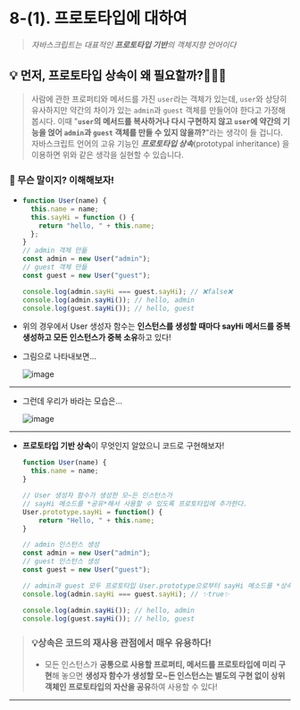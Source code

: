 # 8-(1). 프로토타입에 대하여

> *자바스크립트는 대표적인 **프로토타입 기반**의 객체지향 언어이다*



## 💡 먼저, 프로토타입 상속이 왜 필요할까?🤷🏻‍♀️

>  사람에 관한 프로퍼티와 메서드를 가진 `user`라는 객체가 있는데, `user`와 상당히 유사하지만 약간의 차이가 있는 `admin`과 `guest` 객체를 만들어야 한다고 가정해 봅시다. 이때 "**`user`의 메서드를 복사하거나 다시 구현하지 않고 `user`에 약간의 기능을 얹어 `admin`과 `guest` 객체를 만들 수 있지 않을까?**"라는 생각이 들 겁니다. 자바스크립트 언어의 고유 기능인 ***프로토타입 상속***(prototypal inheritance) 을 이용하면 위와 같은 생각을 실현할 수 있습니다.

### 🤔 무슨 말이지? 이해해보자!

- ```js
  function User(name) {
    this.name = name;
    this.sayHi = function () {
      return "hello, " + this.name;
    };
  }
  // admin 객체 만듦
  const admin = new User("admin");
  // guest 객체 만듦
  const guest = new User("guest");
  
  console.log(admin.sayHi === guest.sayHi); // ❌false❌
  console.log(admin.sayHi()); // hello, admin
  console.log(guest.sayHi()); // hello, guest
  ```

- 위의 경우에서 User 생성자 함수는 **인스턴스를 생성할 때마다 sayHi 메서드를 중복 생성하고 모든 인스턴스가 중복 소유**하고 있다!

- 그림으로 나타내보면...
 
  ![image](https://user-images.githubusercontent.com/67737432/127733019-caed9fb7-e9d4-4742-a534-bad90ad543a4.png)

---

- 그런데 우리가 바라는 모습은...

  ![image](https://user-images.githubusercontent.com/67737432/127733095-6b1389c2-2db9-46b5-94d5-e6c11cb6ed8f.png)


---

- **프로토타입 기반 상속**이 무엇인지 알았으니 코드로 구현해보자!

  ```js
  function User(name) {
    this.name = name;
  }
  
  // User 생성자 함수가 생성한 모~든 인스턴스가
  // sayHi 메소드를 *공유*해서 사용할 수 있도록 프로토타입에 추가한다.
  User.prototype.sayHi = function() {
      return "Hello, " + this.name;
  }
  
  // admin 인스턴스 생성
  const admin = new User("admin");
  // guest 인스턴스 생성
  const guest = new User("guest");
  
  // admin과 guest 모두 프로토타입 User.prototype으로부터 sayHi 메소드를 *상속* 받는다.
  console.log(admin.sayHi === guest.sayHi); // ✨true✨
  
  console.log(admin.sayHi()); // hello, admin
  console.log(guest.sayHi()); // hello, guest
  ```

  

> ### 💡상속은 코드의 재사용 관점에서 매우 유용하다!
>
> - 모든 인스턴스가 **공통으로 사용할 프로퍼티, 메서드를 프로토타입에 미리 구현**해 놓으면 
>   **생성자 함수가 생성할 모~든 인스턴스는 별도의 구현 없이 상위 객체인 프로토타입의 자산을 공유**하여 사용할 수 있다!

---

